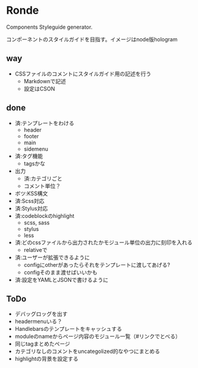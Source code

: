 # Ronde

Components Styleguide generator.

コンポーネントのスタイルガイドを目指す。イメージはnode版hologram

## way

* CSSファイルのコメントにスタイルガイド用の記述を行う
  * Markdownで記述
  * 設定はCSON

## done

* 済:テンプレートをわける
  * header
  * footer
  * main
  * sidemenu
* 済:タグ機能
  * tagsかな
* 出力
  * 済:カテゴリごと
  * コメント単位？
* ボツ:KSS構文
* 済:Scss対応
* 済:Stylus対応
* 済:codeblockのhighlight
  * scss, sass
  * stylus
  * less
* 済:どのcssファイルから出力されたかモジュール単位の出力に刻印を入れる
  * relativeで
* 済:ユーザーが拡張できるように
  * configにotherがあったらそれをテンプレートに渡してあげる?
  * configそのまま渡せばいいかも
* 済:設定をYAMLとJSONで書けるように

## ToDo

* デバッグロッグを出す
* headermenuいる？
* Handlebarsのテンプレートをキャッシュする
* moduleのnameからページ内容のモジュール一覧（#リンクでとべる）
* 同じtagまとめたページ
* カテゴリなしのコメントをuncategolized的なやつにまとめる
* highlightの背景を設定する
